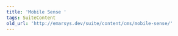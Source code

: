 ```yaml
---
title: 'Mobile Sense '
tags: SuiteContent
old_url: 'http://emarsys.dev/suite/content/cms/mobile-sense/'
---
```


